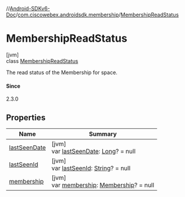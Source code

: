 //[Android-SDKv6-Doc](../../../index.md)/[com.ciscowebex.androidsdk.membership](../index.md)/[MembershipReadStatus](index.md)

# MembershipReadStatus

[jvm]\
class [MembershipReadStatus](index.md)

The read status of the Membership for space.

#### Since

2.3.0

## Properties

| Name | Summary |
|---|---|
| [lastSeenDate](last-seen-date.md) | [jvm]<br>var [lastSeenDate](last-seen-date.md): [Long](https://kotlinlang.org/api/latest/jvm/stdlib/kotlin/-long/index.html)? = null |
| [lastSeenId](last-seen-id.md) | [jvm]<br>var [lastSeenId](last-seen-id.md): [String](https://kotlinlang.org/api/latest/jvm/stdlib/kotlin/-string/index.html)? = null |
| [membership](membership.md) | [jvm]<br>var [membership](membership.md): [Membership](../-membership/index.md)? = null |
